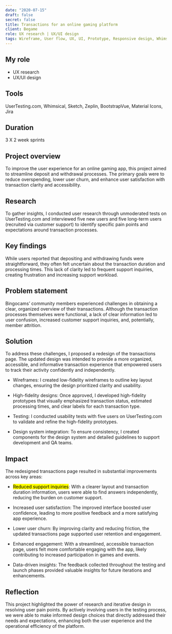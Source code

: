 ```yaml
---
date: "2020-07-15"
draft: false
secret: false
title: Transactions for an online gaming platform
client: Begame
role: UX research | UX/UI design
tags: Wireframe, User flow, UX, UI, Prototype, Responsive design, Whimsical, Marwel app, Sketch, Zeplin, Jira
---
```



## My role
- UX research
- UX/UI design

## Tools
UserTesting.com, Whimsical, Sketch, Zeplin, BootstrapVue, Material Icons, Jira

## Duration
3 X 2 week sprints

## Project overview
To improve the user experience for an online gaming app, this project aimed to streamline deposit and withdrawal processes. The primary goals were to reduce overspending, lower user churn, and enhance user satisfaction with transaction clarity and accessibility.

## Research
To gather insights, I conducted user research through unmoderated tests on UserTesting.com and interviewed five new users and five long-term users (recruited via customer support) to identify specific pain points and expectations around transaction processes.

## Key findings
While users reported that depositing and withdrawing funds were straightforward, they often felt uncertain about the transaction duration and processing times. This lack of clarity led to frequent support inquiries, creating frustration and increasing support workload.

## Problem statement
Bingocams’ community members experienced challenges in obtaining a clear, organized overview of their transactions. Although the transaction processes themselves were functional, a lack of clear information led to user confusion, increased customer support inquiries, and, potentially, member attrition.

## Solution
To address these challenges, I proposed a redesign of the transactions page. The updated design was intended to provide a more organized, accessible, and informative transaction experience that empowered users to track their activity confidently and independently.

- Wireframes: I created low-fidelity wireframes to outline key layout changes, ensuring the design prioritized clarity and usability.

- High-fidelity designs: Once approved, I developed high-fidelity prototypes that visually emphasized transaction status, estimated processing times, and clear labels for each transaction type.

- Testing: I conducted usability tests with five users on UserTesting.com to validate and refine the high-fidelity prototypes.

- Design system integration: To ensure consistency, I created components for the design system and detailed guidelines to support development and QA teams.

## Impact
The redesigned transactions page resulted in substantial improvements across key areas:

- <mark>Reduced support inquiries</mark>: With a clearer layout and transaction duration information, users were able to find answers independently, reducing the burden on customer support.

- Increased user satisfaction: The improved interface boosted user confidence, leading to more positive feedback and a more satisfying app experience.

- Lower user churn: By improving clarity and reducing friction, the updated transactions page supported user retention and engagement.

- Enhanced engagement: With a streamlined, accessible transaction page, users felt more comfortable engaging with the app, likely contributing to increased participation in games and events.

- Data-driven insights: The feedback collected throughout the testing and launch phases provided valuable insights for future iterations and enhancements.

## Reflection
This project highlighted the power of research and iterative design in resolving user pain points. By actively involving users in the testing process, we were able to make informed design choices that directly addressed their needs and expectations, enhancing both the user experience and the operational efficiency of the platform.
